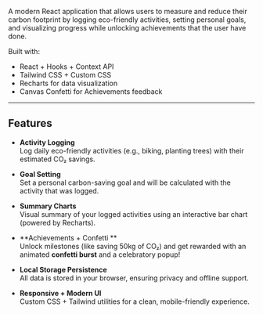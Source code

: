 A modern React application that allows users to measure and reduce their carbon footprint by logging eco-friendly activities, setting personal goals, and visualizing progress while unlocking achievements that the user have done.

Built with:
- React + Hooks + Context API
- Tailwind CSS + Custom CSS
- Recharts for data visualization
- Canvas Confetti for Achievements feedback

---

##  Features

- **Activity Logging**  
Log daily eco-friendly activities (e.g., biking, planting trees) with their estimated CO₂ savings.

- **Goal Setting**  
Set a personal carbon-saving goal and will be calculated with the activity that was logged.

- **Summary Charts**  
Visual summary of your logged activities using an interactive bar chart (powered by Recharts).

- **Achievements + Confetti **  
Unlock milestones (like saving 50kg of CO₂) and get rewarded with an animated **confetti burst** and a celebratory popup!

-  **Local Storage Persistence**  
All data is stored in your browser, ensuring privacy and offline support.

- **Responsive + Modern UI**  
Custom CSS + Tailwind utilities for a clean, mobile-friendly experience.

